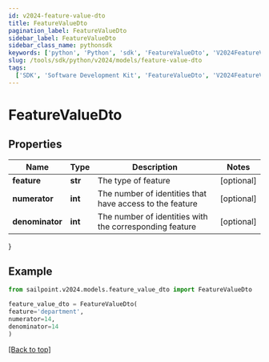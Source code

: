 ```yaml
---
id: v2024-feature-value-dto
title: FeatureValueDto
pagination_label: FeatureValueDto
sidebar_label: FeatureValueDto
sidebar_class_name: pythonsdk
keywords: ['python', 'Python', 'sdk', 'FeatureValueDto', 'V2024FeatureValueDto']
slug: /tools/sdk/python/v2024/models/feature-value-dto
tags:
  ['SDK', 'Software Development Kit', 'FeatureValueDto', 'V2024FeatureValueDto']
---
```


# FeatureValueDto

## Properties

| Name | Type | Description | Notes |
| --- | --- | --- | --- |
| **feature** | **str** | The type of feature | [optional] |
| **numerator** | **int** | The number of identities that have access to the feature | [optional] |
| **denominator** | **int** | The number of identities with the corresponding feature | [optional] |

}

## Example

```python
from sailpoint.v2024.models.feature_value_dto import FeatureValueDto

feature_value_dto = FeatureValueDto(
feature='department',
numerator=14,
denominator=14
)

```

[[Back to top]](#)
